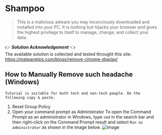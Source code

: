 # Shampoo
> This is a malicious adware you may inconciously downloaded and installed into your PC. 
It is nothing but hijacks your browser and gives the highest privilege to itself to manage, change, and collect your data.

:point_right: _**Solution Acknowledgement**_ :point_left: \
The available solution is collected and tested throught this site: https://malwaretips.com/blogs/remove-chrome-display/

## How to Manually Remove such headache (Windows)
`Tutorial is suitable for both tech and non-tech people. Do the following copy & paste.`

1. Reset Group Policy
1. Open your command prompt as Administrator
To open the Command Prompt as an administrator in Windows, 
type `cmd` in the search bar and then right-click on the Command Prompt result and select `Run as administrator` as shown in the image below.
![image](https://user-images.githubusercontent.com/34592747/232319510-7d0f0eff-d05c-4189-9e75-94f60b4ceb34.png)
